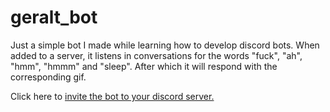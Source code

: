 # geralt_bot

Just a simple bot I made while learning how to develop discord bots. When added to a server, it listens in conversations for the words "fuck", "ah", "hmm", "hmmm" and "sleep". After which it will respond with the corresponding gif.

Click here to [invite the bot to your discord server.](https://discord.com/api/oauth2/authorize?client_id=875728074979827824&permissions=3072&scope=bot)
